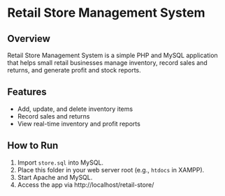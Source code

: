 # Retail Store Management System

## Overview
Retail Store Management System is a simple PHP and MySQL application that helps small retail businesses manage inventory, record sales and returns, and generate profit and stock reports.

## Features
- Add, update, and delete inventory items
- Record sales and returns
- View real-time inventory and profit reports

## How to Run
1. Import `store.sql` into MySQL.
2. Place this folder in your web server root (e.g., `htdocs` in XAMPP).
3. Start Apache and MySQL.
4. Access the app via http://localhost/retail-store/
